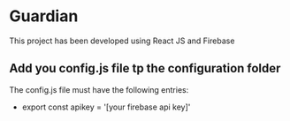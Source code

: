 # Guardian

This project has been developed using React JS and Firebase

## Add you config.js file tp the configuration folder

The config.js file must have the following entries:
 - export const apikey = '[your firebase api key]'